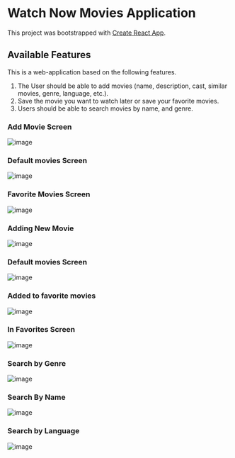 # Watch Now Movies Application 

This project was bootstrapped with [Create React App](https://github.com/facebook/create-react-app).

## Available Features

This is a web-application based on the following features.

1. The User should be able to add movies (name, description, cast, similar movies, genre, language, etc.).
2. Save the movie you want to watch later or save your favorite movies.
3. Users should be able to search movies by name, and genre.

### Add Movie Screen

 ![image](https://user-images.githubusercontent.com/84499348/180616910-8a257344-33cc-4247-a5b8-7282542f2dbe.png)

### Default movies Screen

![image](https://user-images.githubusercontent.com/84499348/180616926-320b7201-326a-4d3f-a34d-854fdbcf8c64.png)

### Favorite Movies Screen

![image](https://user-images.githubusercontent.com/84499348/180616950-aa5c175f-82a3-4799-8056-94d07caf1986.png)


### Adding New Movie

![image](https://user-images.githubusercontent.com/84499348/180616991-df7dcfa7-ecb5-4b13-be68-53f4fc41f3ef.png)

### Default movies Screen
![image](https://user-images.githubusercontent.com/84499348/180617035-85478dda-2daf-4ba1-909e-450ac4083330.png)

### Added to favorite movies
![image](https://user-images.githubusercontent.com/84499348/180617047-2bf9d159-afb4-4f89-a898-5657ea3b5161.png)

### In Favorites Screen

![image](https://user-images.githubusercontent.com/84499348/180617063-62d7fe80-d3c6-42eb-b3bd-56bb6806f088.png)

### Search by Genre

![image](https://user-images.githubusercontent.com/84499348/180617084-c905636d-2f62-4947-8616-86ecd9045389.png)


### Search By Name
![image](https://user-images.githubusercontent.com/84499348/180617112-3ba0515b-2bd0-4829-8b41-69b7268385ae.png)


### Search by Language
![image](https://user-images.githubusercontent.com/84499348/180617104-5e8919f7-e0f7-4c8c-a9f0-0228148ee30c.png)


